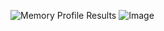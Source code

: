 ![Memory Profile Results](https://imgur.com/tvia7ow)
![Image](https://github.com/user-attachments/assets/20b1eded-599a-4ed7-b9f0-b5c029a6f685)